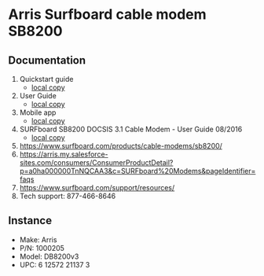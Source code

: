 # Arris Surfboard cable modem SB8200


## Documentation

1. Quickstart guide
   - [local copy](SB8200-QSG.pdf)
1. User Guide
   - [local copy](SB8200-UG-x5-1.pdf)
1. Mobile app
   - [local copy](SURFboard-Central-Mobile-App-DOCSIS-Cable-Modems.pdf)
1. SURFboard SB8200 DOCSIS 3.1 Cable Modem - User Guide 08/2016
   - [local copy](arris-sb8200-user-guide.pdf)
1. https://www.surfboard.com/products/cable-modems/sb8200/ 
1. https://arris.my.salesforce-sites.com/consumers/ConsumerProductDetail?p=a0ha000000TnNQCAA3&c=SURFboard%20Modems&pageIdentifier=faqs
1. https://www.surfboard.com/support/resources/
1. Tech support: 877-466-8646


## Instance

- Make: Arris
- P/N: 1000205
- Model: DB8200v3
- UPC: 6 12572 21137 3

